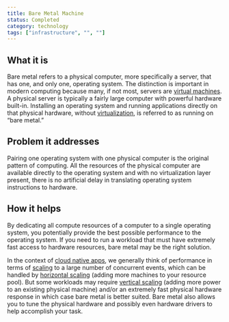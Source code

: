 ```yaml
---
title: Bare Metal Machine
status: Completed
category: technology
tags: ["infrastructure", "", ""]
---
```


## What it is

Bare metal refers to a physical computer, more specifically a server, that has one, and only one, operating system. The distinction is important in modern computing because many, if not most, servers are [virtual machines](/virtual_machine/). A physical server is typically a fairly large computer with powerful hardware built-in. Installing an operating system and running applications directly on that physical hardware, without [virtualization](/virtualization/), is referred to as running on “bare metal.”

## Problem it addresses

Pairing one operating system with one physical computer is the original pattern of computing. All the resources of the physical computer are available directly to the operating system and with no virtualization layer present, there is no artificial delay in translating operating system instructions to hardware.

## How it helps

By dedicating all compute resources of a computer to a single operating system, you potentially provide the best possible performance to the operating system. If you need to run a workload that must have extremely fast access to hardware resources, bare metal may be the right solution. 

In the context of [cloud native apps](/cloud_native_apps/), we generally think of performance in terms of [scaling](/scalability/) to a large number of concurrent events, which can be handled by [horizontal scaling](/horizontal_scaling/) (adding more machines to your resource pool). But some workloads may require [vertical scaling](/vertical_scaling/) (adding more power to an existing physical machine) and/or an extremely fast physical hardware response in which case bare metal is better suited. Bare metal also allows you to tune the physical hardware and possibly even hardware drivers to help accomplish your task.

